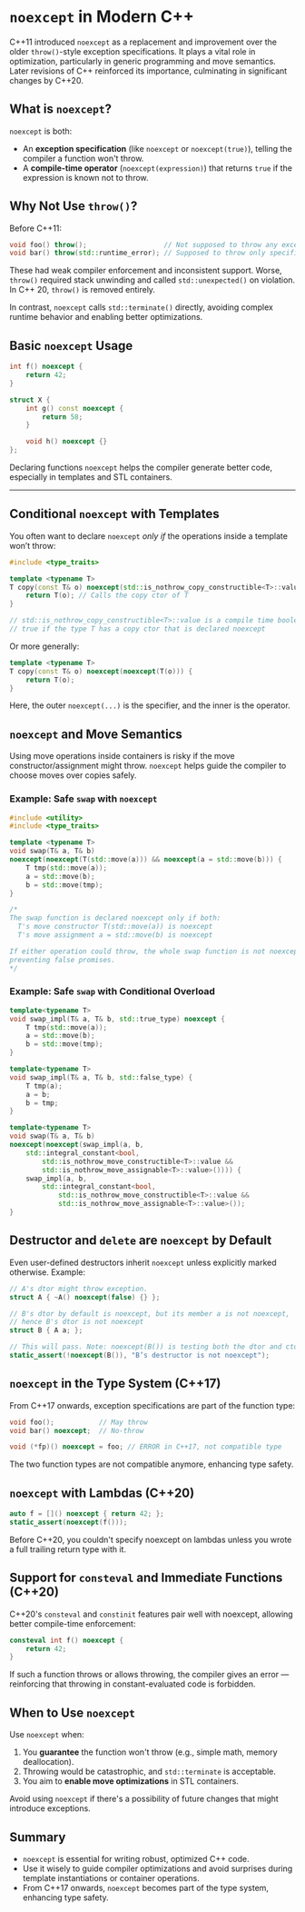 # `noexcept` in Modern C++

C++11 introduced `noexcept` as a replacement and improvement over the older `throw()`-style exception specifications. It plays a vital role in optimization, particularly in generic programming and move semantics. Later revisions of C++ reinforced its importance, culminating in significant changes by C++20.


## What is `noexcept`?

`noexcept` is both:

* An **exception specification** (like `noexcept` or `noexcept(true)`), telling the compiler a function won't throw.
* A **compile-time operator** (`noexcept(expression)`) that returns `true` if the expression is known not to throw.


## Why Not Use `throw()`?

Before C++11:

```cpp
void foo() throw();                   // Not supposed to throw any exceptions
void bar() throw(std::runtime_error); // Supposed to throw only specific exceptions
```

These had weak compiler enforcement and inconsistent support. Worse, `throw()` required stack unwinding and called `std::unexpected()` on violation. In C++ 20, `throw()` is removed entirely.

In contrast, `noexcept` calls `std::terminate()` directly, avoiding complex runtime behavior and enabling better optimizations.


## Basic `noexcept` Usage

```cpp
int f() noexcept {
    return 42;
}

struct X {
    int g() const noexcept {
        return 58;
    }

    void h() noexcept {}
};
```

Declaring functions `noexcept` helps the compiler generate better code, especially in templates and STL containers.

---

## Conditional `noexcept` with Templates

You often want to declare `noexcept` *only if* the operations inside a template won’t throw:

```cpp
#include <type_traits>

template <typename T>
T copy(const T& o) noexcept(std::is_nothrow_copy_constructible<T>::value) {
    return T(o); // Calls the copy ctor of T
}

// std::is_nothrow_copy_constructible<T>::value is a compile time boolean constant, and is 
// true if the type T has a copy ctor that is declared noexcept
```

Or more generally:

```cpp
template <typename T>
T copy(const T& o) noexcept(noexcept(T(o))) {
    return T(o);
}
```

Here, the outer `noexcept(...)` is the specifier, and the inner is the operator.


## `noexcept` and Move Semantics

Using move operations inside containers is risky if the move constructor/assignment might throw. `noexcept` helps guide the compiler to choose moves over copies safely.

### Example: Safe `swap` with `noexcept`

```cpp
#include <utility>
#include <type_traits>

template <typename T>
void swap(T& a, T& b)
noexcept(noexcept(T(std::move(a))) && noexcept(a = std::move(b))) {
    T tmp(std::move(a));
    a = std::move(b);
    b = std::move(tmp);
}

/*
The swap function is declared noexcept only if both:
  T's move constructor T(std::move(a)) is noexcept
  T's move assignment a = std::move(b) is noexcept

If either operation could throw, the whole swap function is not noexcept, 
preventing false promises.
*/
```

### Example: Safe `swap` with Conditional Overload

```cpp
template<typename T>
void swap_impl(T& a, T& b, std::true_type) noexcept {
    T tmp(std::move(a));
    a = std::move(b);
    b = std::move(tmp);
}

template<typename T>
void swap_impl(T& a, T& b, std::false_type) {
    T tmp(a);
    a = b;
    b = tmp;
}

template<typename T>
void swap(T& a, T& b)
noexcept(noexcept(swap_impl(a, b,
    std::integral_constant<bool,
        std::is_nothrow_move_constructible<T>::value &&
        std::is_nothrow_move_assignable<T>::value>()))) {
    swap_impl(a, b,
        std::integral_constant<bool,
            std::is_nothrow_move_constructible<T>::value &&
            std::is_nothrow_move_assignable<T>::value>());
}
```


## Destructor and `delete` are `noexcept` by Default

Even user-defined destructors inherit `noexcept` unless explicitly marked otherwise. Example:

```cpp
// A's dtor might throw exception.
struct A { ~A() noexcept(false) {} }; 

// B's dtor by default is noexcept, but its member a is not noexcept, 
// hence B's dtor is not noexcept
struct B { A a; };  

// This will pass. Note: noexcept(B()) is testing both the dtor and ctor.
static_assert(!noexcept(B()), "B’s destructor is not noexcept");
```


## `noexcept` in the Type System (C++17)

From C++17 onwards, exception specifications are part of the function type:

```cpp
void foo();           // May throw
void bar() noexcept;  // No-throw

void (*fp)() noexcept = foo; // ERROR in C++17, not compatible type
```

The two function types are not compatible anymore, enhancing type safety.

## `noexcept` with Lambdas (C++20)

```cpp
auto f = []() noexcept { return 42; };
static_assert(noexcept(f()));

```

Before C++20, you couldn't specify noexcept on lambdas unless you wrote a full trailing return type with it.

## Support for `consteval` and Immediate Functions (C++20)
C++20's `consteval` and `constinit` features pair well with noexcept, allowing better compile-time enforcement:

```cpp
consteval int f() noexcept {
    return 42;
}
```
If such a function throws or allows throwing, the compiler gives an error — reinforcing that throwing in constant-evaluated code is forbidden.

## When to Use `noexcept`

Use `noexcept` when:

1. You **guarantee** the function won't throw (e.g., simple math, memory deallocation).
2. Throwing would be catastrophic, and `std::terminate` is acceptable.
3. You aim to **enable move optimizations** in STL containers.

Avoid using `noexcept` if there's a possibility of future changes that might introduce exceptions.


## Summary

* `noexcept` is essential for writing robust, optimized C++ code.
* Use it wisely to guide compiler optimizations and avoid surprises during template instantiations or container operations.
* From C++17 onwards, `noexcept` becomes part of the type system, enhancing type safety.

